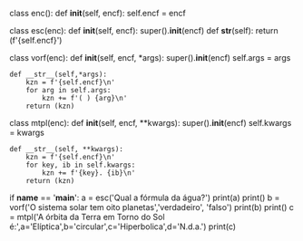 class enc():
    def __init__(self, encf):
        self.encf = encf

class esc(enc):
    def __init__(self, encf):
        super().__init__(encf)
    def __str__(self):
         return (f'{self.encf}')

class vorf(enc):
    def __init__(self, encf, *args):
        super().__init__(encf)
        self.args = args

    def __str__(self,*args):
        kzn = f'{self.encf}\n'
        for arg in self.args:
            kzn += f'( ) {arg}\n'    
        return (kzn)


class mtpl(enc):
    def __init__(self, encf, **kwargs):
        super().__init__(encf)
        self.kwargs = kwargs

    def __str__(self, **kwargs):
        kzn = f'{self.encf}\n'
        for key, ib in self.kwargs:
            kzn += f'{key}. {ib}\n'    
        return (kzn)


if __name__ == '__main__':
    a = esc('Qual a fórmula da água?')
    print(a)
    print()
    b = vorf('O sistema solar tem oito planetas','verdadeiro', 'falso')
    print(b)
    print()
    c = mtpl('A órbita da Terra em Torno do Sol é:',a='Elíptica',b='circular',c='Hiperbolica',d='N.d.a.')
    print(c)

